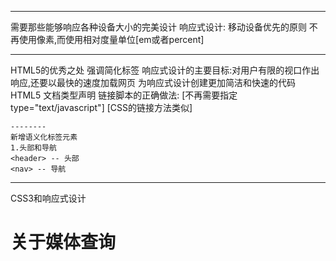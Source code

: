 --------
需要那些能够响应各种设备大小的完美设计
响应式设计:
    移动设备优先的原则
    不再使用像素,而使用相对度量单位[em或者percent]

--------
HTML5的优秀之处
    强调简化标签
    响应式设计的主要目标:对用户有限的视口作出响应,还要以最快的速度加载网页
    为响应式设计创建更加简洁和快速的代码
    HTML5 文档类型声明
    <!DOCTYPE html>
    链接脚本的正确做法:
    <script src='js/jquery-1.6.2.js'></script>
    [不再需要指定type="text/javascript"]
    [CSS的链接方法类似]

    --------
    新增语义化标签元素
    1.头部和导航
    <header> -- 头部
    <nav> -- 导航

--------
CSS3和响应式设计

# 关于媒体查询
